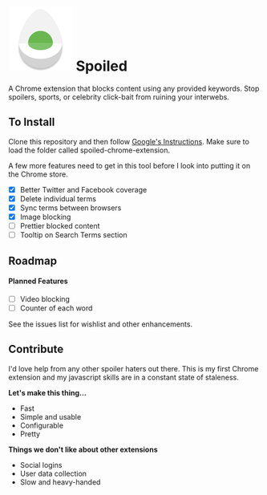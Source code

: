 # <img src="./icon.png" alt="egg-icon"/> Spoiled

A Chrome extension that blocks content using any provided keywords. Stop spoilers, sports, or celebrity click-bait from ruining your interwebs.

## To Install
Clone this repository and then follow [Google's Instructions](https://developer.chrome.com/extensions/getstarted#unpacked). Make sure to load the folder called spoiled-chrome-extension.

A few more features need to get in this tool before I look into putting it on the Chrome store.

* [x] Better Twitter and Facebook coverage
* [x] Delete individual terms
* [x] Sync terms between browsers
* [x] Image blocking
* [ ] Prettier blocked content
* [ ] Tooltip on Search Terms section

## Roadmap

#### Planned Features
* [ ] Video blocking
* [ ] Counter of each word

See the issues list for wishlist and other enhancements.

## Contribute
I'd love help from any other spoiler haters out there. This is my first Chrome extension and my javascript skills are in a constant state of staleness.

**Let's make this thing...**
* Fast
* Simple and usable
* Configurable
* Pretty

**Things we don't like about other extensions**
* Social logins
* User data collection
* Slow and heavy-handed
